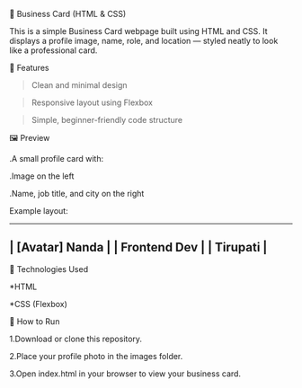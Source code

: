 🌟 Business Card (HTML & CSS)

This is a simple Business Card webpage built using HTML and CSS.
It displays a profile image, name, role, and location — styled neatly to look like a professional card.

🧩 Features

>Clean and minimal design

>Responsive layout using Flexbox

>Simple, beginner-friendly code structure

🖼️ Preview

.A small profile card with:

.Image on the left

.Name, job title, and city on the right

Example layout:

 -----------------------------
|  [Avatar]   Nanda           |
|             Frontend Dev     |
|             Tirupati         |
 -----------------------------

🧠 Technologies Used

*HTML

*CSS (Flexbox)

🚀 How to Run

1.Download or clone this repository.

2.Place your profile photo in the images folder.

3.Open index.html in your browser to view your business card.
